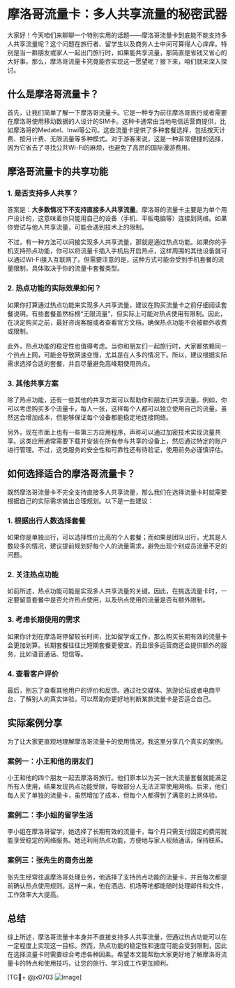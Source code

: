 # 摩洛哥流量卡：多人共享流量的秘密武器

大家好！今天咱们来聊聊一个特别实用的话题——摩洛哥流量卡到底能不能支持多人共享流量呢？这个问题在旅行者、留学生以及商务人士中间可算得人心痒痒。特别是当一群朋友或家人一起出门旅行时，如果能共享流量，那简直是省钱又省心的大好事。那么，摩洛哥流量卡究竟能否实现这一愿望呢？接下来，咱们就来深入探讨。

## 什么是摩洛哥流量卡？

首先，让我们简单了解一下摩洛哥流量卡。它是一种专为前往摩洛哥旅行或者需要在摩洛哥使用移动数据的人设计的SIM卡。这种卡通常由当地电信运营商提供，比如摩洛哥的Medatel、Inwi等公司。这些流量卡提供了多种套餐选择，包括按天计费、按月计费、无限流量等多种模式。对于游客来说，这是一种非常便捷的选择，因为它省去了寻找公共Wi-Fi的麻烦，也避免了高昂的国际漫游费用。

## 摩洛哥流量卡的共享功能

### 1. 是否支持多人共享？
答案是：**大多数情况下不支持直接多人共享流量**。摩洛哥的流量卡主要是为单个用户设计的，这意味着你只能用自己的设备（手机、平板电脑等）连接到网络。如果你尝试与他人共享流量，可能会遇到技术上的限制。

不过，有一种方法可以间接实现多人共享流量，那就是通过热点功能。如果你的手机支持热点功能，你可以将流量卡插入手机后开启热点，这样周围的其他设备就可以通过Wi-Fi接入互联网了。但需要注意的是，这种方式可能会受到手机套餐的流量限制，具体取决于你的流量卡套餐类型。

### 2. 热点功能的实际效果如何？
如果你打算通过热点功能来实现多人共享流量，建议在购买流量卡之前仔细阅读套餐说明。有些套餐虽然标榜“无限流量”，但实际上可能对热点使用有限制。因此，在决定购买之前，最好咨询客服或者查看官方文档，确保热点功能不会被额外收费或限制。

此外，热点功能的稳定性也值得考虑。当你和朋友们一起旅行时，大家都依赖同一个热点上网，可能会导致网速变慢，尤其是在人多的情况下。所以，建议根据实际需求选择合适的套餐，并且尽量避免高峰期使用热点。

### 3. 其他共享方案
除了热点功能，还有一些其他的共享方案可以帮助你和朋友们共享流量。例如，你可以考虑购买多个流量卡，每人一张，这样每个人都可以独立使用自己的流量。虽然这会增加成本，但能够保证每个设备都能稳定地连接网络。

另外，现在市面上也有一些第三方应用程序，声称可以通过加密技术实现流量共享。这类应用通常需要下载并安装在所有参与共享的设备上，然后通过特定的账户进行管理。不过，这类服务的安全性和可靠性还有待验证，使用前务必谨慎评估。

## 如何选择适合的摩洛哥流量卡？

既然摩洛哥流量卡不完全支持直接多人共享流量，那么我们在选择流量卡时就需要根据自己的实际需求做出合理规划。以下是一些建议：

### 1. 根据出行人数选择套餐
如果你是单独出行，可以选择性价比高的个人套餐；而如果是团队出行，尤其是人数较多的情况，建议提前规划好每个人的流量需求，避免出现个别成员流量不足的问题。

### 2. 关注热点功能
如前所述，热点功能可能是实现多人共享流量的关键。因此，在挑选流量卡时，一定要留意套餐中是否允许热点使用，以及热点使用的流量是否有额外限制。

### 3. 考虑长期使用的需求
如果你计划在摩洛哥停留较长时间，比如留学或工作，那么购买长期有效的流量卡会更加划算。长期套餐往往比短期套餐更便宜，而且很多运营商还会提供额外的服务，比如语音通话、短信等。

### 4. 查看客户评价
最后，别忘了查看其他用户的评价和反馈。通过社交媒体、旅游论坛或者电商平台，了解别人的真实体验，可以帮助你更好地判断某款流量卡是否适合自己。

## 实际案例分享

为了让大家更直观地理解摩洛哥流量卡的使用情况，我这里分享几个真实的案例。

### 案例一：小王和他的朋友们
小王和他的四个朋友一起去摩洛哥旅行。他们原本以为买一张大流量套餐就能满足所有人使用，结果发现热点功能受限，导致部分人无法正常使用网络。后来，他们每人买了单独的流量卡，虽然增加了成本，但每个人都得到了满意的上网体验。

### 案例二：李小姐的留学生活
李小姐在摩洛哥留学，她选择了长期有效的流量卡，每个月只需支付固定的费用就能享受稳定的网络服务。她还利用热点功能，方便地与家人视频通话，保持联系。

### 案例三：张先生的商务出差
张先生经常往返摩洛哥处理业务，他选择了支持热点功能的流量卡，并且每次都提前确认热点使用规则。这样一来，他在酒店、机场等地都能随时处理邮件和文件，工作效率大大提高。

## 总结

综上所述，摩洛哥流量卡本身并不直接支持多人共享流量，但通过热点功能可以在一定程度上实现这一目标。然而，热点功能的稳定性和速度可能会受到限制，因此在选择流量卡时需要综合考虑各种因素。希望本文能帮助大家更好地了解摩洛哥流量卡的特点和使用技巧，让您的旅行、学习或工作更加顺利。

[TG💪+ @jx0703 ![Image](https://github.com/user-attachments/assets/dbca1d08-cadb-493c-b0ec-ad6f7a83f270)]
